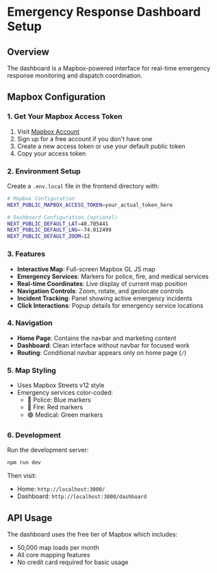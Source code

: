 # Emergency Response Dashboard Setup

## Overview
The dashboard is a Mapbox-powered interface for real-time emergency response monitoring and dispatch coordination.

## Mapbox Configuration

### 1. Get Your Mapbox Access Token
1. Visit [Mapbox Account](https://account.mapbox.com/access-tokens/)
2. Sign up for a free account if you don't have one
3. Create a new access token or use your default public token
4. Copy your access token

### 2. Environment Setup
Create a `.env.local` file in the frontend directory with:

```bash
# Mapbox Configuration
NEXT_PUBLIC_MAPBOX_ACCESS_TOKEN=your_actual_token_here

# Dashboard Configuration (optional)
NEXT_PUBLIC_DEFAULT_LAT=40.705441
NEXT_PUBLIC_DEFAULT_LNG=-74.012499
NEXT_PUBLIC_DEFAULT_ZOOM=12
```

### 3. Features
- **Interactive Map**: Full-screen Mapbox GL JS map
- **Emergency Services**: Markers for police, fire, and medical services
- **Real-time Coordinates**: Live display of current map position
- **Navigation Controls**: Zoom, rotate, and geolocate controls
- **Incident Tracking**: Panel showing active emergency incidents
- **Click Interactions**: Popup details for emergency service locations

### 4. Navigation
- **Home Page**: Contains the navbar and marketing content
- **Dashboard**: Clean interface without navbar for focused work
- **Routing**: Conditional navbar appears only on home page (`/`)

### 5. Map Styling
- Uses Mapbox Streets v12 style
- Emergency services color-coded:
  - 🔵 Police: Blue markers
  - 🔴 Fire: Red markers  
  - 🟢 Medical: Green markers

### 6. Development
Run the development server:
```bash
npm run dev
```

Then visit:
- Home: `http://localhost:3000/`
- Dashboard: `http://localhost:3000/dashboard`

## API Usage
The dashboard uses the free tier of Mapbox which includes:
- 50,000 map loads per month
- All core mapping features
- No credit card required for basic usage 